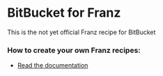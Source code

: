 # BitBucket for Franz
This is the not yet official Franz recipe for BitBucket

### How to create your own Franz recipes:
* [Read the documentation](https://github.com/meetfranz/plugins)
